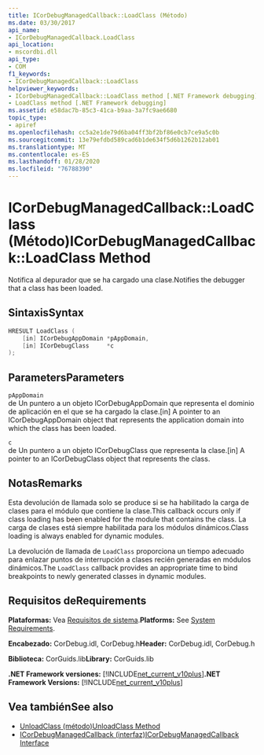 ```yaml
---
title: ICorDebugManagedCallback::LoadClass (Método)
ms.date: 03/30/2017
api_name:
- ICorDebugManagedCallback.LoadClass
api_location:
- mscordbi.dll
api_type:
- COM
f1_keywords:
- ICorDebugManagedCallback::LoadClass
helpviewer_keywords:
- ICorDebugManagedCallback::LoadClass method [.NET Framework debugging]
- LoadClass method [.NET Framework debugging]
ms.assetid: e58dac7b-85c3-41ca-b9aa-3a7fc9ae6680
topic_type:
- apiref
ms.openlocfilehash: cc5a2e1de79d6ba04ff3bf2bf86e0cb7ce9a5c0b
ms.sourcegitcommit: 13e79efdbd589cad6b1de634f5d6b1262b12ab01
ms.translationtype: MT
ms.contentlocale: es-ES
ms.lasthandoff: 01/28/2020
ms.locfileid: "76788390"
---
```

# <a name="icordebugmanagedcallbackloadclass-method"></a><span data-ttu-id="8d27c-102">ICorDebugManagedCallback::LoadClass (Método)</span><span class="sxs-lookup"><span data-stu-id="8d27c-102">ICorDebugManagedCallback::LoadClass Method</span></span>
<span data-ttu-id="8d27c-103">Notifica al depurador que se ha cargado una clase.</span><span class="sxs-lookup"><span data-stu-id="8d27c-103">Notifies the debugger that a class has been loaded.</span></span>  
  
## <a name="syntax"></a><span data-ttu-id="8d27c-104">Sintaxis</span><span class="sxs-lookup"><span data-stu-id="8d27c-104">Syntax</span></span>  
  
```cpp  
HRESULT LoadClass (  
    [in] ICorDebugAppDomain *pAppDomain,  
    [in] ICorDebugClass     *c  
);  
```  
  
## <a name="parameters"></a><span data-ttu-id="8d27c-105">Parameters</span><span class="sxs-lookup"><span data-stu-id="8d27c-105">Parameters</span></span>  
 `pAppDomain`  
 <span data-ttu-id="8d27c-106">de Un puntero a un objeto ICorDebugAppDomain que representa el dominio de aplicación en el que se ha cargado la clase.</span><span class="sxs-lookup"><span data-stu-id="8d27c-106">[in] A pointer to an ICorDebugAppDomain object that represents the application domain into which the class has been loaded.</span></span>  
  
 `c`  
 <span data-ttu-id="8d27c-107">de Un puntero a un objeto ICorDebugClass que representa la clase.</span><span class="sxs-lookup"><span data-stu-id="8d27c-107">[in] A pointer to an ICorDebugClass object that represents the class.</span></span>  
  
## <a name="remarks"></a><span data-ttu-id="8d27c-108">Notas</span><span class="sxs-lookup"><span data-stu-id="8d27c-108">Remarks</span></span>  
 <span data-ttu-id="8d27c-109">Esta devolución de llamada solo se produce si se ha habilitado la carga de clases para el módulo que contiene la clase.</span><span class="sxs-lookup"><span data-stu-id="8d27c-109">This callback occurs only if class loading has been enabled for the module that contains the class.</span></span> <span data-ttu-id="8d27c-110">La carga de clases está siempre habilitada para los módulos dinámicos.</span><span class="sxs-lookup"><span data-stu-id="8d27c-110">Class loading is always enabled for dynamic modules.</span></span>  
  
 <span data-ttu-id="8d27c-111">La devolución de llamada de `LoadClass` proporciona un tiempo adecuado para enlazar puntos de interrupción a clases recién generadas en módulos dinámicos.</span><span class="sxs-lookup"><span data-stu-id="8d27c-111">The `LoadClass` callback provides an appropriate time to bind breakpoints to newly generated classes in dynamic modules.</span></span>  
  
## <a name="requirements"></a><span data-ttu-id="8d27c-112">Requisitos de</span><span class="sxs-lookup"><span data-stu-id="8d27c-112">Requirements</span></span>  
 <span data-ttu-id="8d27c-113">**Plataformas:** Vea [Requisitos de sistema](../../../../docs/framework/get-started/system-requirements.md).</span><span class="sxs-lookup"><span data-stu-id="8d27c-113">**Platforms:** See [System Requirements](../../../../docs/framework/get-started/system-requirements.md).</span></span>  
  
 <span data-ttu-id="8d27c-114">**Encabezado:** CorDebug.idl, CorDebug.h</span><span class="sxs-lookup"><span data-stu-id="8d27c-114">**Header:** CorDebug.idl, CorDebug.h</span></span>  
  
 <span data-ttu-id="8d27c-115">**Biblioteca:** CorGuids.lib</span><span class="sxs-lookup"><span data-stu-id="8d27c-115">**Library:** CorGuids.lib</span></span>  
  
 <span data-ttu-id="8d27c-116">**.NET Framework versiones:** [!INCLUDE[net_current_v10plus](../../../../includes/net-current-v10plus-md.md)]</span><span class="sxs-lookup"><span data-stu-id="8d27c-116">**.NET Framework Versions:** [!INCLUDE[net_current_v10plus](../../../../includes/net-current-v10plus-md.md)]</span></span>  
  
## <a name="see-also"></a><span data-ttu-id="8d27c-117">Vea también</span><span class="sxs-lookup"><span data-stu-id="8d27c-117">See also</span></span>

- [<span data-ttu-id="8d27c-118">UnloadClass (método)</span><span class="sxs-lookup"><span data-stu-id="8d27c-118">UnloadClass Method</span></span>](icordebugmanagedcallback-unloadclass-method.md)
- [<span data-ttu-id="8d27c-119">ICorDebugManagedCallback (interfaz)</span><span class="sxs-lookup"><span data-stu-id="8d27c-119">ICorDebugManagedCallback Interface</span></span>](icordebugmanagedcallback-interface.md)
